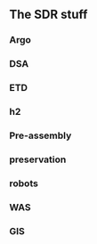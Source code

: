 ## The SDR stuff

### Argo
### DSA
### ETD
### h2
### Pre-assembly
### preservation
### robots
### WAS
### GIS

